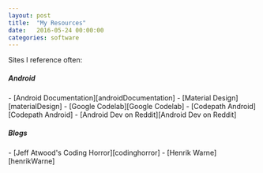 ```yaml
---
layout: post
title:  "My Resources"
date:   2016-05-24 00:00:00
categories: software 
---
```


Sites I reference often:

<h5>Android</h5>
- [Android Documentation][androidDocumentation]
- [Material Design][materialDesign]
- [Google Codelab][Google Codelab]
- [Codepath Android][Codepath Android]
- [Android Dev on Reddit][Android Dev on Reddit]

[androidDocumentation]: https://developer.android.com/develop/index.html
[materialDesign]: https://developer.android.com/design/material/index.html
[Google Codelab]: https://codelabs.developers.google.com/?cat=Android
[Codepath Android]: https://guides.codepath.com/android
[Android Vocab]: https://developers.google.com/android/for-all/vocab-words/
[Android Dev on Reddit]: https://www.reddit.com/r/androiddev

<h5>Blogs</h5>
- [Jeff Atwood's Coding Horror][codinghorror]
- [Henrik Warne][henrikWarne]

[codinghorror]: https://blog.codinghorror.com/
[henrikWarne]: https://henrikwarne.com/

